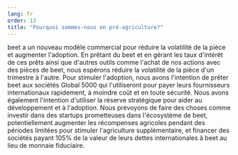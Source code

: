 ```yaml
---
lang: fr
order: 13
title: "Pourquoi sommes-nous en pré-agriculture?"
---
```


beet a un nouveau modèle commercial pour réduire la volatilité de la pièce et augmenter l'adoption. En prêtant du beet et en gérant les taux d'intérêt de ces prêts ainsi que d'autres outils comme l'achat de nos actions avec des pièces de beet, nous espérons réduire la volatilité de la pièce d'un trimestre à l'autre. Pour stimuler l'adoption, nous avons l'intention de prêter beet aux sociétés Global 5000 qui l'utiliseront pour payer leurs fournisseurs internationaux rapidement, à moindre coût et en toute sécurité. Nous avons également l'intention d'utiliser la réserve stratégique pour aider au développement et à l'adoption. Nous prévoyons de faire des choses comme investir dans des startups prometteuses dans l'écosystème de beet, potentiellement augmenter les récompenses agricoles pendant des périodes limitées pour stimuler l'agriculture supplémentaire, et financer des sociétés payant 105% de la valeur de leurs dettes internationales à beet au lieu de monnaie fiduciaire.
